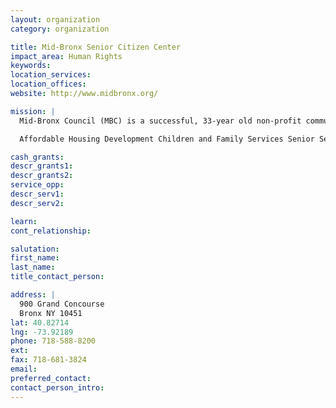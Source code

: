 ```yaml
---
layout: organization
category: organization

title: Mid-Bronx Senior Citizen Center
impact_area: Human Rights
keywords: 
location_services: 
location_offices: 
website: http://www.midbronx.org/

mission: |
  Mid-Bronx Council (MBC) is a successful, 33-year old non-profit community development corporation that supports and empowers the residents of the South and Mid-Bronx through the following programs:

  Affordable Housing Development Children and Family Services Senior Services Education and Youth Community Engagement Economic and Workforce Development 

cash_grants: 
descr_grants1: 
descr_grants2: 
service_opp: 
descr_serv1: 
descr_serv2: 

learn: 
cont_relationship: 

salutation: 
first_name: 
last_name: 
title_contact_person: 

address: |
  900 Grand Concourse  
  Bronx NY 10451
lat: 40.82714
lng: -73.92189
phone: 718-588-8200
ext: 
fax: 718-681-3824
email: 
preferred_contact: 
contact_person_intro: 
---
```

